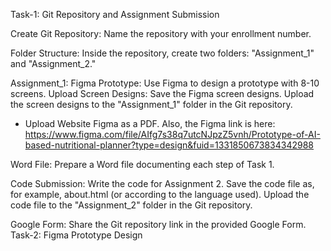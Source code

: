 Task-1: Git Repository and Assignment Submission

Create Git Repository:
Name the repository with your enrollment number.

Folder Structure:
Inside the repository, create two folders: "Assignment_1" and "Assignment_2."

Assignment_1: 
Figma Prototype:
Use Figma to design a prototype with 8-10 screens.
Upload Screen Designs:
Save the Figma screen designs.
Upload the screen designs to the "Assignment_1" folder in the Git repository.

- Upload Website Figma as a PDF. Also, the Figma link is here: https://www.figma.com/file/AIfg7s38q7utcNJpzZ5vnh/Prototype-of-AI-based-nutritional-planner?type=design&fuid=1331850673834342988

Word File:
Prepare a Word file documenting each step of Task 1.

Code Submission:
Write the code for Assignment 2.
Save the code file as, for example, about.html (or according to the language used).
Upload the code file to the "Assignment_2" folder in the Git repository.

Google Form:
Share the Git repository link in the provided Google Form.
Task-2: Figma Prototype Design

